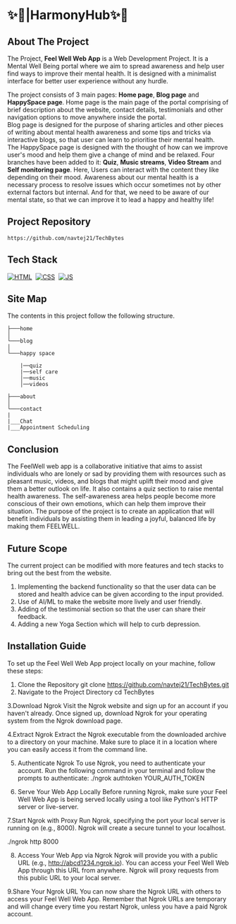 
# ✨🌸|HarmonyHub✨🌸

## About The Project

The Project, <strong>Feel Well Web App</strong> is a Web Development Project. It is a Mental Well Being portal where we aim to spread awareness and help user find ways to improve their mental health. It is designed with a minimalist interface for better user experience without any hurdle. 

The project consists of 3 main pages: <strong>Home page</strong>, <strong>Blog page</strong> and <strong>HappySpace page</strong>. Home page is the main page of the portal comprising of brief description about the website, contact details, testimonials and other navigation options to move anywhere inside the portal. 
<br>Blog page is designed for the purpose of sharing articles and other pieces of writing about mental health awareness and some tips and tricks via interactive blogs, so that user can learn to prioritise their mental health.
<br>The HappySpace page is designed with the thought of how can we improve user's mood and help them give a change of mind and be relaxed. Four branches have been added to it: <strong>Quiz</strong>, <strong>Music streams</strong>, <strong>Video Stream</strong> and <strong>Self monitoring page</strong>. Here, Users can interact with the content they like depending on their mood. Awareness about our mental health is a necessary process to resolve issues which occur sometimes not by other external factors but internal. And for that, we need to be aware of our mental state, so that we can improve it to lead a happy and healthy life!



## Project Repository 

```
https://github.com/navtej21/TechBytes
```

## Tech Stack
[![HTML](https://img.shields.io/badge/html5%20-%23E34F26.svg?&style=for-the-badge&logo=html5&logoColor=white)](https://github.com/manankohlii/spacex-launch-data/search?l=html)&nbsp;
[![CSS](https://img.shields.io/badge/css3%20-%231572B6.svg?&style=for-the-badge&logo=css3&logoColor=white)](https://github.com/manankohlii/spacex-launch-data/search?l=css)&nbsp;
[![JS](https://img.shields.io/badge/javascript%20-%23323330.svg?&style=for-the-badge&logo=javascript&logoColor=%23F7DF1E)](https://github.com/manankohlii/spacex-launch-data/search?l=javascript)

## Site Map
The contents in this project follow the following structure.

```
├───home
│
└───blog
│
└───happy space

    |──quiz
    |──self care
    │──music
    │──videos

├───about
│
└───contact
|
|___Chat
|___Appointment Scheduling
```



## Conclusion
The FeelWell web app is a collaborative initiative that aims to assist individuals who are lonely or sad by providing them with resources such as pleasant music, videos, and blogs that might uplift their mood and give them a better outlook on life. It also contains a quiz section to raise mental health awareness. The self-awareness area helps people become more conscious of their own emotions, which can help them improve their situation. The purpose of the project is to create an application that will benefit individuals by assisting them in leading a joyful, balanced life by making them FEELWELL.



## Future Scope 
The current project can be modified with more features and tech stacks to bring out the best from the website. 
1. Implementing the backend functionality so that the user data can be stored and health advice can be given according to the input provided. 
2. Use of AI/ML to make the website more lively and user friendly.
3. Adding of the testimonial section so that the user can share their feedback.
4. Adding a new Yoga Section which will help to curb depression.

## Installation Guide
To set up the Feel Well Web App project locally on your machine, follow these steps:
1. Clone the Repository
   git clone https://github.com/navtej21/TechBytes.git
2. Navigate to the Project Directory
   cd TechBytes

3.Download Ngrok
Visit the Ngrok website and sign up for an account if you haven't already. Once signed up, download Ngrok for your operating system from the Ngrok download page.

4.Extract Ngrok
Extract the Ngrok executable from the downloaded archive to a directory on your machine. Make sure to place it in a location where you can easily access it from the command line.

5. Authenticate Ngrok
To use Ngrok, you need to authenticate your account. Run the following command in your terminal and follow the prompts to authenticate:
./ngrok authtoken YOUR_AUTH_TOKEN

6. Serve Your Web App Locally
Before running Ngrok, make sure your Feel Well Web App is being served locally using a tool like Python's HTTP server or live-server.

7.Start Ngrok with Proxy
Run Ngrok, specifying the port your local server is running on (e.g., 8000). Ngrok will create a secure tunnel to your localhost.

./ngrok http 8000

8. Access Your Web App via Ngrok
Ngrok will provide you with a public URL (e.g., http://abcd1234.ngrok.io). You can access your Feel Well Web App through this URL from anywhere. Ngrok will proxy requests from this public URL to your local server.

9.Share Your Ngrok URL
You can now share the Ngrok URL with others to access your Feel Well Web App. Remember that Ngrok URLs are temporary and will change every time you restart Ngrok, unless you have a paid Ngrok account.








